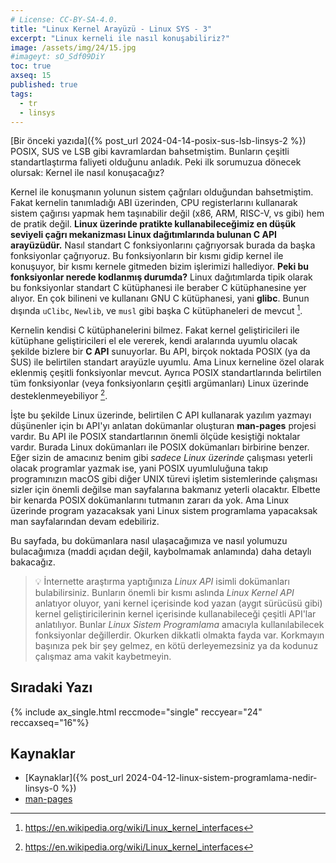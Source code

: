 ```yaml
---
# License: CC-BY-SA-4.0.
title: "Linux Kernel Arayüzü - Linux SYS - 3"
excerpt: "Linux kerneli ile nasıl konuşabiliriz?"
image: /assets/img/24/15.jpg
#imageyt: sO_Sdf09DiY
toc: true
axseq: 15
published: true
tags:
  - tr
  - linsys
---
```


[Bir önceki yazıda]({% post_url 2024-04-14-posix-sus-lsb-linsys-2 %}) POSIX, SUS
ve LSB gibi kavramlardan bahsetmiştim. Bunların çeşitli standartlaştırma
faliyeti olduğunu anladık. Peki ilk sorumuzua dönecek olursak: Kernel ile nasıl
konuşacağız?

Kernel ile konuşmanın yolunun sistem çağrıları olduğundan bahsetmiştim. Fakat
kernelin tanımladığı ABI üzerinden, CPU registerlarını kullanarak sistem
çağırısı yapmak hem taşınabilir değil (x86, ARM, RISC-V, vs gibi) hem de pratik
değil. **Linux üzerinde pratikte kullanabileceğimiz en düşük seviyeli çağrı
mekanizması Linux dağıtımlarında bulunan C API arayüzüdür.** Nasıl standart C
fonksiyonlarını çağrıyorsak burada da başka fonksiyonlar çağrıyoruz. Bu
fonksiyonların bir kısmı gidip kernel ile konuşuyor, bir kısmı kernele gitmeden
bizim işlerimizi hallediyor. **Peki bu fonksiyonlar nerede kodlanmış durumda?**
Linux dağıtımlarda tipik olarak bu fonksiyonlar standart C kütüphanesi ile
beraber C kütüphanesine yer alıyor. En çok bilineni ve kullananı GNU C
kütüphanesi, yani **glibc**.  Bunun dışında `uClibc`, `Newlib`, ve `musl` gibi
başka C kütüphaneleri de mevcut [^1f].

Kernelin kendisi C kütüphanelerini bilmez. Fakat kernel geliştiricileri ile
kütüphane geliştiricileri el ele vererek, kendi aralarında uyumlu olacak şekilde
bizlere bir **C API** sunuyorlar. Bu API, birçok noktada POSIX (ya da SUS) ile
belirtilen standart arayüzle uyumlu. Ama Linux kerneline özel olarak eklenmiş
çeşitli fonksiyonlar mevcut. Ayrıca POSIX standartlarında belirtilen tüm
fonksiyonlar (veya fonksiyonların çeşitli argümanları) Linux üzerinde
desteklenmeyebiliyor [^1f].

İşte bu şekilde Linux üzerinde, belirtilen C API kullanarak yazılım yazmayı
düşünenler için bı API'yı anlatan dokümanlar oluşturan **man-pages** projesi
vardır. Bu API ile POSIX standartlarının önemli ölçüde kesiştiği noktalar
vardır. Burada Linux dokümanları ile POSIX dokümanları birbirine benzer. Eğer
sizin de amacınız benim gibi *sadece Linux üzerinde* çalışması yeterli olacak
programlar yazmak ise, yani POSIX uyumluluğuna takıp programınızın macOS gibi
diğer UNIX türevi işletim sistemlerinde çalışması sizler için önemli değilse man
sayfalarına bakmanız yeterli olacaktır. Elbette bir kenarda POSIX dokümanlarını
tutmanın zararı da yok. Ama Linux üzerinde program yazacaksak yani Linux sistem
programlama yapacaksak man sayfalarından devam edebiliriz.

Bu sayfada, bu dokümanlara nasıl ulaşacağımıza ve nasıl yolumuzu
bulacağımıza (maddi açıdan değil, kaybolmamak anlamında) daha detaylı bakacağız.

> 💡 İnternette araştırma yaptığınıza *Linux API* isimli dokümanları bulabilirsiniz.
> Bunların önemli bir kısmı aslında *Linux Kernel API* anlatıyor oluyor, yani
> kernel içerisinde kod yazan (aygıt sürücüsü gibi) kernel geliştiricilerinin
> kernel içerisinde kullanabileceği çeşitli API'lar anlatılıyor. Bunlar *Linux
> Sistem Programlama* amacıyla kullanılabilecek fonksiyonlar değillerdir. Okurken
> dikkatli olmakta fayda var. Korkmayın başınıza pek bir şey gelmez, en kötü
> derleyemezsiniz ya da kodunuz çalışmaz ama vakit kaybetmeyin.

## Sıradaki Yazı

{% include ax_single.html reccmode="single" reccyear="24" reccaxseq="16"%}

## Kaynaklar

- [Kaynaklar]({% post_url 2024-04-12-linux-sistem-programlama-nedir-linsys-0 %})
- [man-pages](https://www.kernel.org/doc/man-pages/)

[^1f]: <https://en.wikipedia.org/wiki/Linux_kernel_interfaces>
